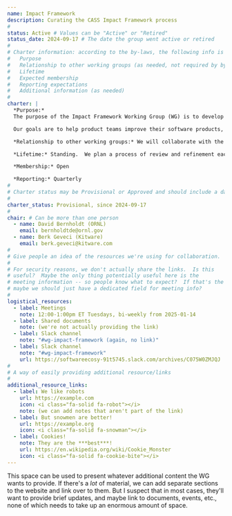```yaml
---
name: Impact Framework
description: Curating the CASS Impact Framework process
#
status: Active # Values can be "Active" or "Retired"
status_date: 2024-09-17 # The date the group went active or retired
#
# Charter information: according to the by-laws, the following info is expected:
#   Purpose
#   Relationship to other working groups (as needed, not required by by-laws)
#   Lifetime
#   Expected membership
#   Reporting expectations
#   Additional information (as needed)
#
charter: |
  *Purpose:*
  The purpose of the Impact Framework Working Group (WG) is to develop and refine the CASS Impact Framework process, and advise on and curate its use across the consortium. The CASS Impact Framework (IF) process is intended to provide a uniform, but flexible approach to gathering information to help the CASS member organizations understand the status and progress made by supported software projects with respect to the quality and sustainability of the software, and the impact those and other improvements have had on the usage of the software and on its ability to support scientific discovery.

  Our goals are to help product teams improve their software products, and to identify impacts and accomplishments that we can highlight to our sponsors and to our community.  We will use the information and metrics collected through the IF process to suggest targets for improvement and to understand, in a software engineering sense, if the improvements pursued achieved the intended results.  We are interested in improvements to software products over time and across the ecosystem.  We recognize that software products in the ecosystem may be very different in many respects and we commit not to release absolute metrics or compare them between projects.

  *Relationship to other working groups:* We will collaborate with the [Metrics](metrics) WG to identify or develop, implement, and analyze appropriate metrics to support the needs of the IF process.

  *Lifetime:* Standing.  We plan a process of review and refinement each time the IF is used.

  *Membership:* Open

  *Reporting:* Quarterly
#
# Charter status may be Provisional or Approved and should include a date
#
charter_status: Provisional, since 2024-09-17
#
chair: # Can be more than one person
  - name: David Bernholdt (ORNL)
    email: bernholdtde@ornl.gov
  - name: Berk Geveci (Kitware)
    email: berk.geveci@kitware.com
#
# Give people an idea of the resources we're using for collaboration.
#
# For security reasons, we don't actually share the links.  Is this
# useful?  Maybe the only thing potentially useful here is the
# meeting information -- so people know what to expect?  If that's the only thing
# maybe we should just have a dedicated field for meeting info?
#
logistical_resources:
  - label: Meetings
    note: 12:00-1:00pm ET Tuesdays, bi-weekly from 2025-01-14
  - label: Shared documents
    note: (we're not actually providing the link)
  - label: Slack channel
    note: "#wg-impact-framework (again, no link)"
  - label: Slack channel
    note: "#wg-impact-framework"
    url: https://softwareecosy-91t5745.slack.com/archives/C075W0ZMJQJ
#
# A way of easily providing additional resource/links
#
additional_resource_links:
  - label: We like robots
    url: https://example.com
    icon: <i class="fa-solid fa-robot"></i>
    note: (we can add notes that aren't part of the link)
  - label: But snowmen are better!
    url: https://example.org
    icon: <i class="fa-solid fa-snowman"></i>
  - label: Cookies!
    note: They are the ***best***!
    url: https://en.wikipedia.org/wiki/Cookie_Monster
    icon: <i class="fa-solid fa-cookie-bite"></i>
---
```

This space can be used to present whatever additional content the WG wants to provide.  If there's a *lot* of material, we can add separate sections to the website and link over to them.  But I suspect that in most cases, they'll want to provide brief updates, and maybe link to documents, events, etc., none of which needs to take up an enormous amount of space.